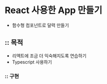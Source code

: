 # React 사용한 App 만들기

- 함수형 컴포넌트로 달력 만들기

## :: 목적

- 리액트에 조금 더 익숙해지도록 연습하기
- Typescript 사용하기

### :: 구현
